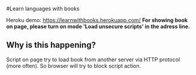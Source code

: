 #Learn languages with books

Heroku demo: https://learnwithbooks.herokuapp.com/
**For showing book on page, please turn on mode 'Load unsecure scripts' in the adress line.**
## Why is this happening?
Script on page try to load book from another server via HTTP protocol (more often). So browser will try to block script action.
